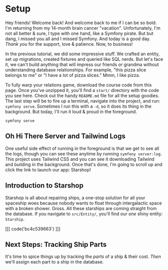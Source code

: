 # Setup

Hey friends! Welcome back! And welcome back to me if I can be so bold. I'm
returning from my 14-month brain cancer "vacation". Unfortunately, I'm not all
better & sure, I type with one hand, like a Symfony pirate. But
but dang, I missed you all and I missed Symfony. And today is a good day.
*Thank you* for the support, love & patience. Now, to business!

In the previous tutorial, we did some impressive stuff. We
crafted an entity, set up migrations, created fixtures and queried like SQL nerds.
But let's face it, we can't build anything that will impress our friends *or* grandma
without understanding database relationships. For example,
"this pizza slice belongs to me" or "I have a lot of pizza
slices." Mmm, I like pizza.

To fully warp your relations game, download
the course code from this page. Once you've unzipped it, you'll find
a `start/` directory with the code you see here. Check out the handy
`README.md` file for all the setup goodies. The last step will be to
fire up a terminal, navigate into the project, and run: `symfony serve`.
Sometimes I run this with a `-d`, so it does its thing in the background.
But today, I'll run it loud & proud in the foreground.

```terminal
symfony serve
```

## Oh Hi There Server and Tailwind Logs

One useful side effect of running in the foreground is that we get to see
all the logs, though you can see these anytime by running `symfony server:log`.
This project uses Tailwind CSS and you can see it downloading Tailwind and
building in the background. Once that's done, I'm going to scroll up and
click the link to launch our app: Starshop!

## Introduction to Starshop

Starshop is all about repairing ships, a one-stop solution for all your
spaceship woes because nobody wants to float through intergalactic space with a
broken shower. Gross.
All these starships are coming straight from
the database. If you navigate to `src/Entity/`, you'll
find our *one* shiny entity: `Starship`.

[[[ code('bc4c539663') ]]]

## Next Steps: Tracking Ship Parts

It's time to spice things up by tracking the *parts* of a ship & their cost.
*Then* we'll assign each part to a ship in the database.
